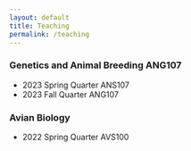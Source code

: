 ```yaml
---
layout: default
title: Teaching
permalink: /teaching
---
```


### Genetics and Animal Breeding ANG107
  - 2023 Spring Quarter ANS107
  - 2023 Fall Quarter ANG107

### Avian Biology
  - 2022 Spring Quarter AVS100
